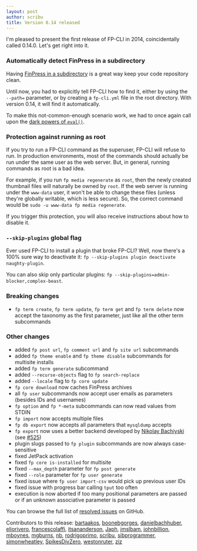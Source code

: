 ```yaml
---
layout: post
author: scribu
title: Version 0.14 released
---
```


I'm pleased to present the first release of FP-CLI in 2014, coincidentally called 0.14.0. Let's get right into it.

### Automatically detect FinPress in a subdirectory

Having [FinPress in a subdirectory][subdir] is a great way keep your code repository clean.

Until now, you had to explicitly tell FP-CLI how to find it, either by using the `--path=` parameter, or by creating a `fp-cli.yml` file in the root directory. With version 0.14, it will find it automatically.

To make this not-common-enough scenario work, we had to once again call upon the [dark powers of `eval()`][eval].

### Protection against running as root

If you try to run a FP-CLI command as the superuser, FP-CLI will refuse to run. In production environments, most of the commands should actually be run under the same user as the web server. But, in general, running commands as root is a bad idea.

For example, if you run `fp media regenerate` as `root`, then the newly created thumbnail files will naturally be owned by `root`. If the web server is running under the `www-data` user, it won't be able to change these files (unless they're globally writable, which is less secure). So, the correct command would be `sudo -u www-data fp media regenerate`.

If you trigger this protection, you will also receive instructions about how to disable it.

### `--skip-plugins` global flag

Ever used FP-CLI to install a plugin that broke FP-CLI? Well, now there's a 100% sure way to deactivate it: `fp --skip-plugins plugin deactivate naughty-plugin`.

You can also skip only particular plugins: `fp --skip-plugins=admin-blocker,complex-beast`.

<div class="announcement breaking" markdown="1">

### <i class="icon-attention"></i> Breaking changes

* `fp term create`, `fp term update`, `fp term get` and `fp term delete` now accept the taxonomy as the first parameter, just like all the other term subcommands

</div>

<div class="announcement changes" markdown="1">

### <i class="icon-info-circled"></i> Other changes

* added `fp post url`, `fp comment url` and `fp site url` subcommands
* added `fp theme enable` and `fp theme disable` subcommands for multisite installs
* added `fp term generate` subcommand
* added `--recurse-objects` flag to `fp search-replace`
* added `--locale` flag to `fp core update`
* `fp core download` now caches FinPress archives
* all `fp user` subcommands now accept user emails as parameters (besides IDs and usernames)
* `fp option` and `fp *-meta` subcommands can now read values from STDIN
* `fp import` now accepts multiple files
* `fp db export` now accepts all parameters that `mysqldump` accepts
* `fp export` now uses a better backend developed by [Nikolay Bachiyski](https://github.com/nb/) (see [#525](https://github.com/fp-cli/fp-cli/pull/525))
* plugin slugs passed to `fp plugin` subcommands are now always case-sensitive
* fixed JetPack activation
* fixed `fp core is-installed` for multisite
* fixed `--max_depth` parameter for `fp post generate`
* fixed `--role` parameter for `fp user generate`
* fixed issue where `fp user import-csv` would pick up previous user IDs
* fixed issue with progress bar calling `tput` too often
* execution is now aborted if too many positional parameters are passed or if an unknown associative parameter is passed

You can browse the full list of [resolved issues](https://github.com/fp-cli/fp-cli/issues?milestone=20&state=closed) on GitHub.

</div>

Contributors to this release: [bartaakos](https://github.com/bartaakos), [boonebgorges](https://github.com/boonebgorges), [danielbachhuber](https://github.com/danielbachhuber), [eliorivero](https://github.com/eliorivero), [francescolaffi](https://github.com/francescolaffi), [itsananderson](https://github.com/itsananderson), [Japh](https://github.com/Japh), [jmslbam](https://github.com/jmslbam), [johnbillion](https://github.com/johnbillion), [mboynes](https://github.com/mboynes), [mgburns](https://github.com/mgburns), [nb](https://github.com/nb), [rodrigoprimo](https://github.com/rodrigoprimo), [scribu](https://github.com/scribu), [sibprogrammer](https://github.com/sibprogrammer), [simonwheatley](https://github.com/simonwheatley), [SpikesDivZero](https://github.com/SpikesDivZero), [westonruter](https://github.com/westonruter), [ziz](https://github.com/ziz)

[subdir]: http://codex.finpress.org/Giving_FinPress_Its_Own_Directory
[eval]: https://github.com/fp-cli/fp-cli/blob/v0.14.0/php/FP_CLI/Runner.php#L76-95
